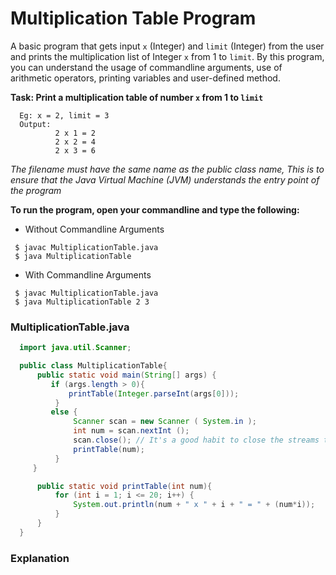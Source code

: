 # Multiplication Table Program

A basic program that gets input `x` (Integer) and `limit` (Integer) from the user and prints the multiplication list of Integer `x` from 1 to `limit`. By this program,
you can understand the usage of commandline arguments, use of arithmetic operators, printing variables and user-defined method.

**Task: Print a multiplication table of number `x` from 1 to `limit`**
```shell
  Eg: x = 2, limit = 3
  Output: 
          2 x 1 = 2
          2 x 2 = 4
          2 x 3 = 6
```

*The filename must have the same name as the public class name, This is to ensure that the Java Virtual Machine (JVM) understands the entry point of the program*

**To run the program, open your commandline and type the following:**
* Without Commandline Arguments
```shell
 $ javac MultiplicationTable.java
 $ java MultiplicationTable
```

* With Commandline Arguments
```shell
 $ javac MultiplicationTable.java
 $ java MultiplicationTable 2 3
```

### MultiplicationTable.java
```java
  import java.util.Scanner;

  public class MultiplicationTable{
      public static void main(String[] args) {
         if (args.length > 0){
             printTable(Integer.parseInt(args[0]));
          }
         else {
              Scanner scan = new Scanner ( System.in );
              int num = scan.nextInt ();
              scan.close(); // It's a good habit to close the streams that you open ;)
              printTable(num);
          }
     }

      public static void printTable(int num){
          for (int i = 1; i <= 20; i++) {
              System.out.println(num + " x " + i + " = " + (num*i));
          }
      }
  }
```

### Explanation
